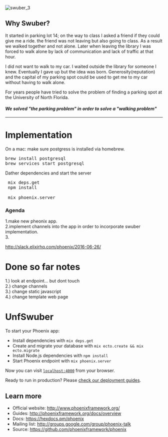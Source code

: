 ![swuber_3](https://cloud.githubusercontent.com/assets/11463275/25136927/4fd60eea-2424-11e7-989d-d6630c5b0827.png)

## Why Swuber?
It started in parking lot 14; on the way to class I asked a friend if they could give me a ride. the friend was not leaving but also going to class. As a result we walked together and not alone. Later when leaving the library I was forced to walk alone by lack of communication and lack of traffic at that hour.  

I did not want to walk to my car. I waited outside the library for someone I knew. Eventually I gave up but the idea was born. Generosity(reputation) and the capital of my parking spot could be used to get me to my car without having to walk alone. 

For years people have tried to solve the problem of finding a parking spot at the University of North Florida.
#### *We solved "the parking problem" in order to solve a "walking problem"*
<hr>

# Implementation

On a mac: 
make sure postgress is installed via homebrew.
<pre>
brew install postgresql
brew services start postgresql
</pre>

Dather dependencies and start the server
<pre>
 mix deps.get
 npm install 
 
 mix phoenix.server
</pre>
### Agenda 

1.make new pheonix app.<br>
2.implement channels into the app in order to incorporate swuber implementation.<br>
3. <br>

http://slack.elixirhq.com/phoenix/2016-06-26/
# Done so far notes
1.) look at endpoint... but dont touch<br>
2.) change channels<br>
3.) change static javascript<br>
4.) change template web page<br>

# UnfSwuber

To start your Phoenix app:

  * Install dependencies with `mix deps.get`
  * Create and migrate your database with `mix ecto.create && mix ecto.migrate`
  * Install Node.js dependencies with `npm install`
  * Start Phoenix endpoint with `mix phoenix.server`

Now you can visit [`localhost:4000`](http://localhost:4000) from your browser.

Ready to run in production? Please [check our deployment guides](http://www.phoenixframework.org/docs/deployment).

## Learn more

  * Official website: http://www.phoenixframework.org/
  * Guides: http://phoenixframework.org/docs/overview
  * Docs: https://hexdocs.pm/phoenix
  * Mailing list: http://groups.google.com/group/phoenix-talk
  * Source: https://github.com/phoenixframework/phoenix
